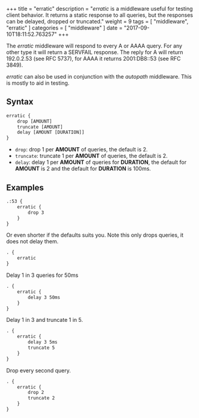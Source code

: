 +++
title = "erratic"
description = "*erratic* is a middleware useful for testing client behavior. It returns a static response to all queries, but the responses can be delayed, dropped or truncated."
weight = 9
tags = [ "middleware", "erratic" ]
categories = [ "middleware" ]
date = "2017-09-10T18:11:52.763257"
+++

The *erratic* middleware will respond to every A or AAAA query. For any other type it will return
a SERVFAIL response. The reply for A will return 192.0.2.53 (see RFC 5737), for AAAA it returns
2001:DB8::53 (see RFC 3849).

*erratic* can also be used in conjunction with the *autopath* middleware. This is mostly to aid in
 testing.

## Syntax

~~~ txt
erratic {
    drop [AMOUNT]
    truncate [AMOUNT]
    delay [AMOUNT [DURATION]]
}
~~~

* `drop`: drop 1 per **AMOUNT** of queries, the default is 2.
* `truncate`: truncate 1 per **AMOUNT** of queries, the default is 2.
* `delay`: delay 1 per **AMOUNT** of queries for **DURATION**, the default for **AMOUNT** is 2 and
  the default for **DURATION** is 100ms.

## Examples

~~~ txt
.:53 {
    erratic {
        drop 3
    }
}
~~~

Or even shorter if the defaults suits you. Note this only drops queries, it does not delay them.

~~~ txt
. {
    erratic
}
~~~

Delay 1 in 3 queries for 50ms

~~~ txt
. {
    erratic {
        delay 3 50ms
    }
}
~~~

Delay 1 in 3 and truncate 1 in 5.

~~~ txt
. {
    erratic {
        delay 3 5ms
        truncate 5
    }
}
~~~

Drop every second query.

~~~ txt
. {
    erratic {
        drop 2
        truncate 2
    }
}
~~~
